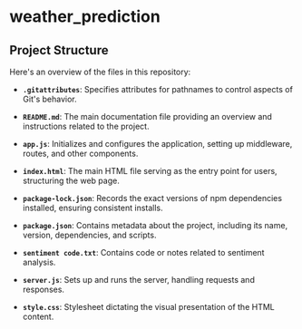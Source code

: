 # weather_prediction
## Project Structure

Here's an overview of the files in this repository:

- **`.gitattributes`**: Specifies attributes for pathnames to control aspects of Git's behavior.

- **`README.md`**: The main documentation file providing an overview and instructions related to the project.

- **`app.js`**: Initializes and configures the application, setting up middleware, routes, and other components.

- **`index.html`**: The main HTML file serving as the entry point for users, structuring the web page.

- **`package-lock.json`**: Records the exact versions of npm dependencies installed, ensuring consistent installs.

- **`package.json`**: Contains metadata about the project, including its name, version, dependencies, and scripts.

- **`sentiment code.txt`**: Contains code or notes related to sentiment analysis.

- **`server.js`**: Sets up and runs the server, handling requests and responses.

- **`style.css`**: Stylesheet dictating the visual presentation of the HTML content.

